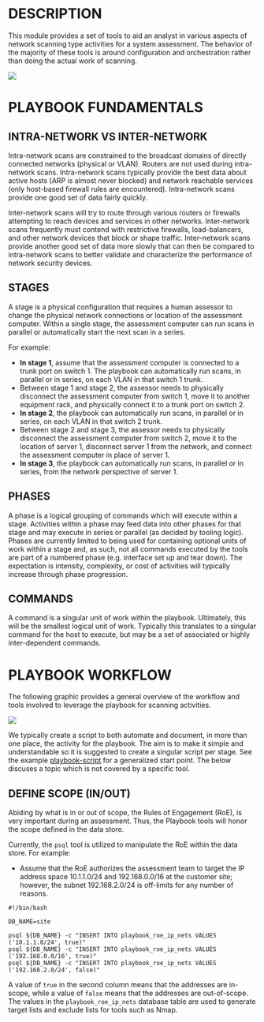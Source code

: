 DESCRIPTION
===========

This module provides a set of tools to aid an analyst in various
aspects of network scanning type activities for a system assessment.
The behavior of the majority of these tools is around configuration and
orchestration rather than doing the actual work of scanning.

![](docs/netmeld-playbook.png)


PLAYBOOK FUNDAMENTALS
=====================

INTRA-NETWORK VS INTER-NETWORK
------------------------------

Intra-network scans are constrained to the broadcast domains
of directly connected networks (physical or VLAN).
Routers are not used during intra-network scans.
Intra-network scans typically provide the best data about
active hosts (ARP is almost never blocked) and
network reachable services (only host-based firewall rules are encountered).
Intra-network scans provide one good set of data fairly quickly.

Inter-network scans will try to route through various routers or firewalls
attempting to reach devices and services in other networks.
Inter-network scans frequently must contend with restrictive firewalls,
load-balancers, and other network devices that block or shape traffic.
Inter-network scans provide another good set of data more slowly
that can then be compared to intra-network scans to better validate
and characterize the performance of network security devices.


STAGES
------

A stage is a physical configuration that requires a human assessor to change
the physical network connections or location of the assessment computer.
Within a single stage, the assessment computer can run scans in parallel
or automatically start the next scan in a series.

For example:

* **In stage 1**, assume that the assessment computer is connected
  to a trunk port on switch 1.  The playbook can automatically run scans,
  in parallel or in series, on each VLAN in that switch 1 trunk.
* Between stage 1 and stage 2, the assessor needs to physically disconnect
  the assessment computer from switch 1, move it to another equipment rack,
  and physically connect it to a trunk port on switch 2.
* **In stage 2**, the playbook can automatically run scans,
  in parallel or in series, on each VLAN in that switch 2 trunk.
* Between stage 2 and stage 3, the assessor needs to physically disconnect
  the assessment computer from switch 2, move it to the location of server 1,
  disconnect server 1 from the network, and connect the assessment computer
  in place of server 1.
* **In stage 3**, the playbook can automatically run scans,
  in parallel or in series, from the network perspective of server 1.


PHASES
------

A phase is a logical grouping of commands which will execute within a stage.
Activities within a phase may feed data into other phases for that stage and
may execute in series or parallel (as decided by tooling logic).  Phases are
currently limited to being used for containing optional units of work within a
stage and, as such, not all commands executed by the tools are part of a
numbered phase (e.g. interface set up and tear down).  The expectation is
intensity, complexity, or cost of activities will typically increase through
phase progression.


COMMANDS
--------

A command is a singular unit of work within the playbook.  Ultimately, this
will be the smallest logical unit of work.  Typically this translates to a
singular command for the host to execute, but may be a set of associated or
highly inter-dependent commands.


PLAYBOOK WORKFLOW
=================

The following graphic provides a general overview of the workflow and tools
involved to leverage the playbook for scanning activities.

![](docs/netmeld-playbook-workflow.png)

We typically create a script to both automate and document, in more than one
place, the activity for the playbook.  The aim is to make it simple and
understandable so it is suggested to create a singular script per stage.  See
the example [playbook-script](playbook-script.sh) for a generalized start
point.  The below discuses a topic which is not covered by a specific tool.


DEFINE SCOPE (IN/OUT)
---------------------
Abiding by what is in or out of scope, the Rules of Engagement (RoE), is very
important during an assessment.  Thus, the Playbook tools will honor the scope
defined in the data store.

Currently, the `psql` tool is utilized to manipulate the RoE within the data
store.  For example:
* Assume that the RoE authorizes the assessment team to target the IP address
  space 10.1.1.0/24 and 192.168.0.0/16 at the customer site;
  however, the subnet 192.168.2.0/24 is off-limits for any number of reasons.
```
#!/bin/bash

DB_NAME=site

psql ${DB_NAME} -c "INSERT INTO playbook_roe_ip_nets VALUES ('10.1.1.0/24', true)"
psql ${DB_NAME} -c "INSERT INTO playbook_roe_ip_nets VALUES ('192.168.0.0/16', true)"
psql ${DB_NAME} -c "INSERT INTO playbook_roe_ip_nets VALUES ('192.168.2.0/24', false)"
```
  A value of `true` in the second column means that the addresses are in-scope,
  while a value of `false` means that the addresses are out-of-scope.
  The values in the `playbook_roe_ip_nets` database table are used to generate
  target lists and exclude lists for tools such as Nmap.
